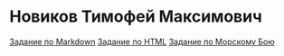 # Новиков Тимофей Максимович

[Задание по Markdown](ABOUT_md.md)
[Задание по HTML](ABOUT_html.html)
[Задание по Морскому Бою](battleship.html)
